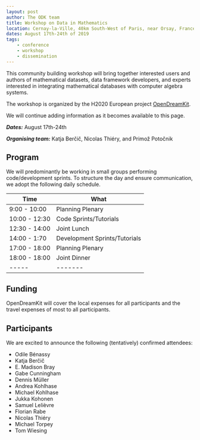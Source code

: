 ```yaml
---
layout: post
author: The ODK team
title: Workshop on Data in Mathematics
location: Cernay-la-Ville, 40km South-West of Paris, near Orsay, France
dates: August 17th-24th of 2019
tags:
    - conference
    - workshop
    - dissemination
---
```


This community building workshop will bring together interested users and authors of mathematical datasets,
data framework developers, and experts interested in integrating mathematical databases with computer algebra systems.

The workshop is organized by the H2020 European project [OpenDreamKit](http://opendreamkit.org).

We will continue adding information as it becomes available to this page.

***Dates:*** August 17th-24th

***Organising team:*** Katja Berčič, Nicolas Thiéry, and Primož Potočnik

## Program

We will predominantly be working in small groups performing code/development sprints. To
structure the day and ensure communication, we adopt the following daily schedule. 

|Time | What  |
|-----|-------|
| 9:00 - 10:00   | Planning Plenary |
| 10:00 - 12:30 | Code Sprints/Tutorials|
| 12:30 - 14:00 | Joint Lunch|
| 14:00 - 1:70   | Development Sprints/Tutorials|
| 17:00 - 18:00 | Planning Plenary |
| 18:00 - 18:00 |  Joint Dinner|
|-----|-------|

## Funding

OpenDreamKit will cover the local expenses for all participants and
the travel expenses of most to all participants.

## Participants

We are excited to announce the following (tentatively) confirmed attendees:
* Odile Bénassy
* Katja Berčič
* E. Madison Bray
* Gabe Cunningham
* Dennis Müller
* Andrea Kohlhase
* Michael Kohlhase
* Jukka Kohonen
* Samuel Lelièvre
* Florian Rabe
* Nicolas Thiéry
* Michael Torpey
* Tom Wiesing
